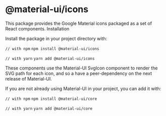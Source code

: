 # @material-ui/icons

This package provides the Google Material icons packaged as a set of React components.
Installation

Install the package in your project directory with:

` // with npm `
`npm install @material-ui/icons `
 
`// with yarn`
`yarn add @material-ui/icons`

These components use the Material-UI SvgIcon component to render the SVG path for each icon, and so a have a peer-dependency on the next release of Material-UI.

If you are not already using Material-UI in your project, you can add it with:

`// with npm`
`npm install @material-ui/core`
 
`// with yarn`
`yarn add @material-ui/core`